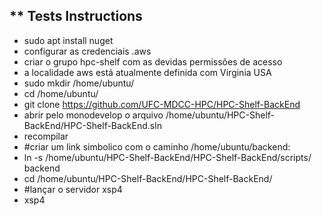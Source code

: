 ** Tests
Instructions
------------

* sudo apt install nuget
* configurar as credenciais .aws
* criar o grupo hpc-shelf com as devidas permissões de acesso
* a localidade aws está atualmente definida com Virginia USA
* sudo mkdir /home/ubuntu/
* cd /home/ubuntu/
* git clone https://github.com/UFC-MDCC-HPC/HPC-Shelf-BackEnd
* abrir pelo monodevelop o arquivo /home/ubuntu/HPC-Shelf-BackEnd/HPC-Shelf-BackEnd.sln
* recompilar
* #criar um link simbolico com o caminho /home/ubuntu/backend:
*   ln -s /home/ubuntu/HPC-Shelf-BackEnd/HPC-Shelf-BackEnd/scripts/ backend
* cd /home/ubuntu/HPC-Shelf-BackEnd/HPC-Shelf-BackEnd/
* #lançar o servidor xsp4
*   xsp4

